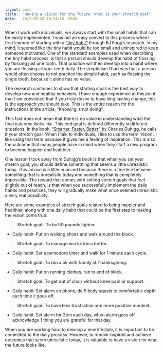 ```yaml
---
layout: post
title:  "Having a vision for the future: What is your stretch goal"
date:   2017-09-25 19:54:20 -0600
---
```

When I work with individuals, we always start with the small habits that can be easily implemented. I was not an easy convert to this process when I first learned of starting with a [“tiny habit”](http://tinyhabits.com/) through BJ Fogg’s research. In my mind, it seemed like the tiny habit would be too small and uninspired to keep someone motivated. One of the standard examples used when describing the tiny habit process, is that a person should develop the habit of flossing by flossing just one tooth. That practice will then develop into a habit where you are flossing all your teeth daily. The skepticism I had was that a person would often choose to not practice the simple habit, such as flossing the single tooth, because it alone has no value.

The research continues to show that starting small is the best way to develop new and healthy behaviors. I have enough experience at this point that I am convinced that if you truly desire to have long lasting change, this is the approach you should take. This is the entire reason for the instructions in the article, “Knowing is not doing”.

This fact does not mean that there is no value in understanding what the final outcome looks like. This end goal is defined differently in different situations. In the book, [“Smarter, Faster, Better”](http://charlesduhigg.com/books/smarter-faster-better/) by Charles Duhigg, he calls it your stretch goal. When I talk to individuals, I like to use the term ‘vision’. I like using that term because it gives me a feeling of inspiration. This is also the outcome that many people have in mind when they start a new program to become happier and healthier.

One lesson I took away from Duhigg’s book is that when you set your stretch goal, you should define something that seems a little unrealistic today. This advice is a little nuanced because there is a fine line between something that is unrealistic today and something that is completely impossible. The reward that comes with setting stretch goals that feel slightly out of reach, is that when you successfully implement the daily habits and practices, they will gradually make what once seemed unrealistic a very real possibility.

Here are some examples of stretch goals related to being happier and healthier, along with one daily habit that could be the first step to making the vision come true:

>**Stretch goal:  To be 50 pounds lighter.**
* Daily habit: Put on walking shoes and walk around the block.

>**Stretch goal: To manage work stress better.**
* Daily habit: Set a pomodoro timer and walk for 1 minute each cycle.

>**Stretch goal: To run a 5k with family at Thanksgiving.**
* Daily habit: Put on running clothes, run to end of block.

>**Stretch goal: To get out of chair without knee pain or support.**
* Daily habit: Set alarm on phone, do 5 body squats to comfortable depth each time it goes off.

>**Stretch goal: To have less frustration and more positive mindset.**
* Daily habit: Set alarm for 3pm each day, when alarm goes off acknowledge 1 thing you are grateful for that day.

When you are working hard to develop a new lifestyle, it is important to be committed to the daily process. However, to remain inspired and achieve outcomes that seem unrealistic today, it is valuable to have a vision for what the future looks like.
